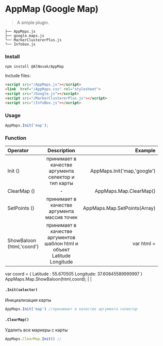# AppMap (Google Map)

> A simple plugin.

```text
├── AppMaps.js
├── google.maps.js
└── MarkerClustererPlus.js
└── Infobox.js
```
### Install

```shell
npm install @AlNovak/AppMap
```

Include files:

```html
<script src="/AppMaps.js"></script>
<link  href="/AppMaps.css" rel="stylesheet">
<script src="/Google.js"></script>
<script src="/MarkerClustererPlus.js"></script>
<script src="/InfoBox.js"></script>

```
### Usage


```javascript
AppMaps.Init('map');
```
### Function

| Operator                       | Description  |                Example |
|:-------------                  |:---------------------------:|-------------:|
| Init  ()                       | принимает в качестве аргумента селектор  и тип карты                     |    AppMaps.Init('map,'google')                                                |
| ClearMap  ()                   | -                                                                        |    AppMaps.Map.ClearMap() |
| SetPoints  ()                  | принимает в качестве аргумента массив точек                              |    AppMaps.Map.SetPoints(Array)                                                |
| ShowBaloon  (html,'coord')                 | принимает в качестве аргументов шаблон html  и объект Latitude Longitude                        |    var html = <dl><div><span></span></div></dl>
var coord = {
	Latitude : 55.670505
	Longitude: 37.60845589999997
	}
AppMaps.Map.ShowBaloon(html,coord);                                                |
           |


#### `.Init(selector)`

Инициализация карты

```javascript
AppMaps.Init('map') //принимает в качестве аргумента селектор
```
#### `.ClearMap()`

Удалить все маркеры с карты

```javascript
AppMaps.ClearMap.Init() //
```
